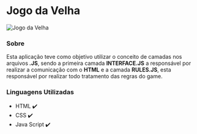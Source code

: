 # Jogo da Velha

![Jogo da Velha](https://user-images.githubusercontent.com/95001642/150704455-4df8818a-132f-4b99-be60-4f8e987744c0.gif)


<h3 align="left">Sobre</h3>
<p>Esta aplicação teve como objetivo utilizar o conceito de camadas nos arquivos<b> .JS</b>, sendo a primeira camada <b>INTERFACE.JS</b> a responsável por realizar a comunicação com o <b>HTML</b> e a camada <b>RULES.JS</b>, esta responsável por realizar todo tratamento das regras do game.</p>

<h3 align="left">Linguagens Utilizadas</h3>
<ul>
  <li> HTML ✔️ </li>
  <li> CSS ✔️ </li>
  <li> Java Script ✔️ </li>
</ul>

